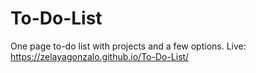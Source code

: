# To-Do-List
One page to-do list with projects and a few options.
Live: https://zelayagonzalo.github.io/To-Do-List/
